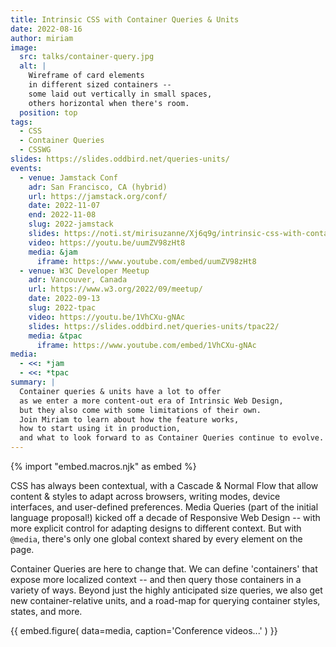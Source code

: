```yaml
---
title: Intrinsic CSS with Container Queries & Units
date: 2022-08-16
author: miriam
image:
  src: talks/container-query.jpg
  alt: |
    Wireframe of card elements
    in different sized containers --
    some laid out vertically in small spaces,
    others horizontal when there's room.
  position: top
tags:
  - CSS
  - Container Queries
  - CSSWG
slides: https://slides.oddbird.net/queries-units/
events:
  - venue: Jamstack Conf
    adr: San Francisco, CA (hybrid)
    url: https://jamstack.org/conf/
    date: 2022-11-07
    end: 2022-11-08
    slug: 2022-jamstack
    slides: https://noti.st/mirisuzanne/Xj6q9g/intrinsic-css-with-container-queries-units
    video: https://youtu.be/uumZV98zHt8
    media: &jam
      iframe: https://www.youtube.com/embed/uumZV98zHt8
  - venue: W3C Developer Meetup
    adr: Vancouver, Canada
    url: https://www.w3.org/2022/09/meetup/
    date: 2022-09-13
    slug: 2022-tpac
    video: https://youtu.be/1VhCXu-gNAc
    slides: https://slides.oddbird.net/queries-units/tpac22/
    media: &tpac
      iframe: https://www.youtube.com/embed/1VhCXu-gNAc
media:
  - <<: *jam
  - <<: *tpac
summary: |
  Container queries & units have a lot to offer
  as we enter a more content-out era of Intrinsic Web Design,
  but they also come with some limitations of their own.
  Join Miriam to learn about how the feature works,
  how to start using it in production,
  and what to look forward to as Container Queries continue to evolve.
---
```


{% import "embed.macros.njk" as embed %}

CSS has always been contextual,
with a Cascade & Normal Flow
that allow content & styles to adapt across browsers,
writing modes, device interfaces,
and user-defined preferences.
Media Queries
(part of the initial language proposal!)
kicked off a decade of Responsive Web Design --
with more explicit control for
adapting designs to different context.
But with `@media`,
there's only one global context shared by every element on the page.

Container Queries are here to change that.
We can define 'containers' that expose more localized context --
and then query those containers in a variety of ways.
Beyond just the highly anticipated size queries,
we also get new container-relative units,
and a road-map for querying
container styles, states, and more.

{{ embed.figure(
  data=media,
  caption='Conference videos...'
) }}
